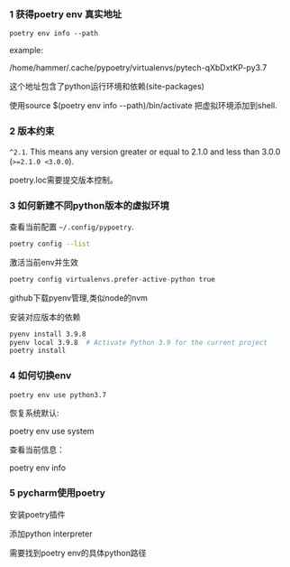 ### 1 获得poetry env 真实地址

```
poetry env info --path
```

example:

/home/hammer/.cache/pypoetry/virtualenvs/pytech-qXbDxtKP-py3.7

这个地址包含了python运行环境和依赖(site-packages)

使用source $(poetry env info --path)/bin/activate 把虚拟环境添加到shell.

### 2 版本约束

`^2.1`. This means any version greater or equal to 2.1.0 and less than 3.0.0 (`>=2.1.0 <3.0.0`).

poetry.loc需要提交版本控制。

### 3 如何新建不同python版本的虚拟环境

查看当前配置 `~/.config/pypoetry`.

```bash
poetry config --list
```

激活当前env并生效

```python
poetry config virtualenvs.prefer-active-python true
```

github下载pyenv管理,类似node的nvm

安装对应版本的依赖

```bash
pyenv install 3.9.8
pyenv local 3.9.8  # Activate Python 3.9 for the current project
poetry install
```

### 4 如何切换env

```bash
poetry env use python3.7
```

恢复系统默认:

poetry env use system 

查看当前信息：

poetry env info 

### 5 pycharm使用poetry

安装poetry插件

添加python interpreter

需要找到poetry env的具体python路径
